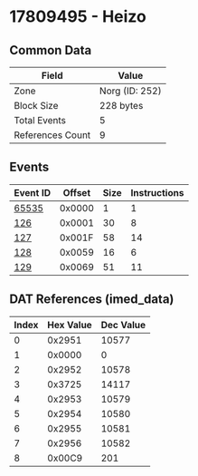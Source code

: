 # 17809495 - Heizo

## Common Data

| Field            | Value          |
|------------------|----------------|
| Zone             | Norg (ID: 252) |
| Block Size       | 228 bytes      |
| Total Events     | 5              |
| References Count | 9              |

## Events

| Event ID            | Offset   |   Size |   Instructions |
|---------------------|----------|--------|----------------|
| [65535](./65535.md) | 0x0000   |      1 |              1 |
| [126](./126.md)     | 0x0001   |     30 |              8 |
| [127](./127.md)     | 0x001F   |     58 |             14 |
| [128](./128.md)     | 0x0059   |     16 |              6 |
| [129](./129.md)     | 0x0069   |     51 |             11 |

## DAT References (imed_data)

|   Index | Hex Value   |   Dec Value |
|---------|-------------|-------------|
|       0 | 0x2951      |       10577 |
|       1 | 0x0000      |           0 |
|       2 | 0x2952      |       10578 |
|       3 | 0x3725      |       14117 |
|       4 | 0x2953      |       10579 |
|       5 | 0x2954      |       10580 |
|       6 | 0x2955      |       10581 |
|       7 | 0x2956      |       10582 |
|       8 | 0x00C9      |         201 |
